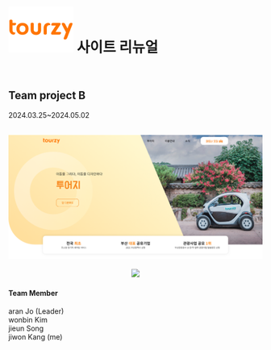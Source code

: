 <h1><img src="img/common/logo.png"> 사이트 리뉴얼</h1>
<br>
<div><h2>Team project B</h2><p>2024.03.25~2024.05.02</p></div>

<br>

<div align="center">
  <img src="main.png">
<br>
  <br>
  <a href="https://xii1071.github.io/Team_project/"><img src="https://img.shields.io/badge/tourzy 바로가기-E34F26.svg?style=for-the-badge&logo=internetexplorer&logoColor=white" /></a>
</div>

<h4>Team Member</h4>

<p>aran Jo (Leader) <br> wonbin Kim <br> jieun Song <br> jiwon Kang (me)</p>
